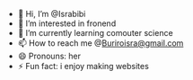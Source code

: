 - 👋 Hi, I’m @Israbibi
- 👀 I’m interested in fronend
- 🌱 I’m currently learning comouter science
- 📫 How to reach me @Buriroisra@gmail.com
- 😄 Pronouns: her
- ⚡ Fun fact: i enjoy making websites

<!---
Israbibi/Israbibi is a ✨ special ✨ repository because its `README.md` (this file) appears on your GitHub profile.
You can click the Preview link to take a look at your changes.
--->
